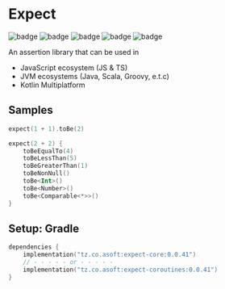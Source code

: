 # Expect

![badge][badge-maven] ![badge][badge-mpp] ![badge][badge-android] ![badge][badge-js] ![badge][badge-jvm]

An assertion library that can be used in

- JavaScript ecosystem (JS & TS)
- JVM ecosystems (Java, Scala, Groovy, e.t.c)
- Kotlin Multiplatform

## Samples

```kotlin
expect(1 + 1).toBe(2)
```

```kotlin
expect(2 + 2) {
    toBeEqualTo(4)
    toBeLessThan(5)
    toBeGreaterThan(1)
    toBeNonNull()
    toBe<Int>()
    toBe<Number>()
    toBe<Comparable<*>>()
}
```

## Setup: Gradle

```kotlin
dependencies {
    implementation("tz.co.asoft:expect-core:0.0.41")
    // - - - - - or - - - - - 
    implementation("tz.co.asoft:expect-coroutines:0.0.41")
}
```

[badge-maven]: https://img.shields.io/maven-central/v/tz.co.asoft/expect-core/0.0.41?style=flat

[badge-mpp]: https://img.shields.io/badge/kotlin-multiplatform-blue?style=flat

[badge-android]: http://img.shields.io/badge/platform-android-brightgreen.svg?style=flat

[badge-js]: http://img.shields.io/badge/platform-js-yellow.svg?style=flat

[badge-jvm]: http://img.shields.io/badge/platform-jvm-orange.svg?style=flat
